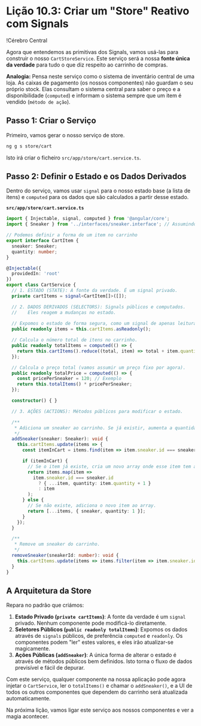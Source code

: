 # Lição 10.3: Criar um "Store" Reativo com Signals

!Cérebro Central

Agora que entendemos as primitivas dos Signals, vamos usá-las para construir o nosso `CartStoreService`. Este serviço será a nossa **fonte única da verdade** para tudo o que diz respeito ao carrinho de compras.

**Analogia:** Pensa neste serviço como o sistema de inventário central de uma loja. As caixas de pagamento (os nossos componentes) não guardam o seu próprio stock. Elas consultam o sistema central para saber o preço e a disponibilidade (`computed`) e informam o sistema sempre que um item é vendido (`método de ação`).

## Passo 1: Criar o Serviço

Primeiro, vamos gerar o nosso serviço de store.

```sh
ng g s store/cart
```

Isto irá criar o ficheiro `src/app/store/cart.service.ts`.

## Passo 2: Definir o Estado e os Dados Derivados

Dentro do serviço, vamos usar `signal` para o nosso estado base (a lista de itens) e `computed` para os dados que são calculados a partir desse estado.

**`src/app/store/cart.service.ts`**
```typescript
import { Injectable, signal, computed } from '@angular/core';
import { Sneaker } from '../interfaces/sneaker.interface'; // Assumindo que temos esta interface

// Podemos definir a forma de um item no carrinho
export interface CartItem {
  sneaker: Sneaker;
  quantity: number;
}

@Injectable({
  providedIn: 'root'
})
export class CartService {
  // 1. ESTADO (STATE): A fonte da verdade. É um signal privado.
  private cartItems = signal<CartItem[]>([]);

  // 2. DADOS DERIVADOS (SELECTORS): Signals públicos e computados.
  //    Eles reagem a mudanças no estado.
  
  // Expomos o estado de forma segura, como um signal de apenas leitura (readonly).
  public readonly items = this.cartItems.asReadonly();

  // Calcula o número total de itens no carrinho.
  public readonly totalItems = computed(() => {
    return this.cartItems().reduce((total, item) => total + item.quantity, 0);
  });

  // Calcula o preço total (vamos assumir um preço fixo por agora).
  public readonly totalPrice = computed(() => {
    const pricePerSneaker = 120; // Exemplo
    return this.totalItems() * pricePerSneaker;
  });

  constructor() { }

  // 3. AÇÕES (ACTIONS): Métodos públicos para modificar o estado.

  /**
   * Adiciona um sneaker ao carrinho. Se já existir, aumenta a quantidade.
   */
  addSneaker(sneaker: Sneaker): void {
    this.cartItems.update(items => {
      const itemInCart = items.find(item => item.sneaker.id === sneaker.id);

      if (itemInCart) {
        // Se o item já existe, cria um novo array onde esse item tem a quantidade atualizada.
        return items.map(item => 
          item.sneaker.id === sneaker.id 
            ? { ...item, quantity: item.quantity + 1 } 
            : item
        );
      } else {
        // Se não existe, adiciona o novo item ao array.
        return [...items, { sneaker, quantity: 1 }];
      }
    });
  }

  /**
   * Remove um sneaker do carrinho.
   */
  removeSneaker(sneakerId: number): void {
    this.cartItems.update(items => items.filter(item => item.sneaker.id !== sneakerId));
  }
}
```

## A Arquitetura da Store

Repara no padrão que criámos:
1.  **Estado Privado (`private cartItems`)**: A fonte da verdade é um `signal` privado. Nenhum componente pode modificá-lo diretamente.
2.  **Seletores Públicos (`public readonly totalItems`)**: Expomos os dados através de `signals` públicos, de preferência `computed` e `readonly`. Os componentes podem "ler" estes valores, e eles irão atualizar-se magicamente.
3.  **Ações Públicas (`addSneaker`)**: A única forma de alterar o estado é através de métodos públicos bem definidos. Isto torna o fluxo de dados previsível e fácil de depurar.

Com este serviço, qualquer componente na nossa aplicação pode agora injetar o `CartService`, ler o `totalItems()` e chamar o `addSneaker()`, e a UI de todos os outros componentes que dependem do carrinho será atualizada automaticamente.

Na próxima lição, vamos ligar este serviço aos nossos componentes e ver a magia acontecer.